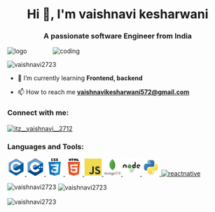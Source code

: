<h1 align="center">Hi 👋, I'm vaishnavi kesharwani</h1>
<h3 align="center">A passionate software Engineer from India</h3>
<img align="right" alt="coding" width="400" src="https://user-images.githubusercontent.com/55389276/140866485-8fb1c876-9a8f-4d6a-98dc-08c4981eaf70.gif">

![logo](http://gitHub.com/Ashutosh-pMishra/Ashutosh-pMishra/blob/main/Github%20Banner.png)
<p align="left"> <img src="https://komarev.com/ghpvc/?username=vaishnavi2723&label=Profile%20views&color=0e75b6&style=flat" alt="vaishnavi2723" /> </p>

- 🌱 I’m currently learning **Frontend, backend**

- 📫 How to reach me **vaishnavikesharwani572@gmail.com**

<h3 align="left">Connect with me:</h3>
<p align="left">
<a href="https://instagram.com/itz__vaishnavi__2712" target="blank"><img align="center" src="https://raw.githubusercontent.com/rahuldkjain/github-profile-readme-generator/master/src/images/icons/Social/instagram.svg" alt="itz__vaishnavi__2712" height="30" width="40" /></a>
</p>

<h3 align="left">Languages and Tools:</h3>
<p align="left"> <a href="https://www.cprogramming.com/" target="_blank" rel="noreferrer"> <img src="https://raw.githubusercontent.com/devicons/devicon/master/icons/c/c-original.svg" alt="c" width="40" height="40"/> </a> <a href="https://www.w3schools.com/cpp/" target="_blank" rel="noreferrer"> <img src="https://raw.githubusercontent.com/devicons/devicon/master/icons/cplusplus/cplusplus-original.svg" alt="cplusplus" width="40" height="40"/> </a> <a href="https://www.w3schools.com/css/" target="_blank" rel="noreferrer"> <img src="https://raw.githubusercontent.com/devicons/devicon/master/icons/css3/css3-original-wordmark.svg" alt="css3" width="40" height="40"/> </a> <a href="https://www.w3.org/html/" target="_blank" rel="noreferrer"> <img src="https://raw.githubusercontent.com/devicons/devicon/master/icons/html5/html5-original-wordmark.svg" alt="html5" width="40" height="40"/> </a> <a href="https://developer.mozilla.org/en-US/docs/Web/JavaScript" target="_blank" rel="noreferrer"> <img src="https://raw.githubusercontent.com/devicons/devicon/master/icons/javascript/javascript-original.svg" alt="javascript" width="40" height="40"/> </a> <a href="https://www.mongodb.com/" target="_blank" rel="noreferrer"> <img src="https://raw.githubusercontent.com/devicons/devicon/master/icons/mongodb/mongodb-original-wordmark.svg" alt="mongodb" width="40" height="40"/> </a> <a href="https://nodejs.org" target="_blank" rel="noreferrer"> <img src="https://raw.githubusercontent.com/devicons/devicon/master/icons/nodejs/nodejs-original-wordmark.svg" alt="nodejs" width="40" height="40"/> </a> <a href="https://www.python.org" target="_blank" rel="noreferrer"> <img src="https://raw.githubusercontent.com/devicons/devicon/master/icons/python/python-original.svg" alt="python" width="40" height="40"/> </a> <a href="https://reactnative.dev/" target="_blank" rel="noreferrer"> <img src="https://reactnative.dev/img/header_logo.svg" alt="reactnative" width="40" height="40"/> </a> </p>

<p><img align="left" src="https://github-readme-stats.vercel.app/api/top-langs?username=vaishnavi2723&show_icons=true&locale=en&layout=compact" alt="vaishnavi2723" /></p>

<p>&nbsp;<img align="center" src="https://github-readme-stats.vercel.app/api?username=vaishnavi2723&show_icons=true&locale=en" alt="vaishnavi2723" /></p>

<p><img align="center" src="https://github-readme-streak-stats.herokuapp.com/?user=vaishnavi2723&" alt="vaishnavi2723" /></p>
